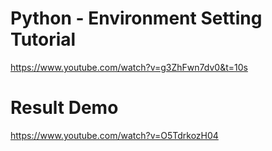 # Python - Environment Setting Tutorial
https://www.youtube.com/watch?v=g3ZhFwn7dv0&t=10s
# Result Demo
https://www.youtube.com/watch?v=O5TdrkozH04 
